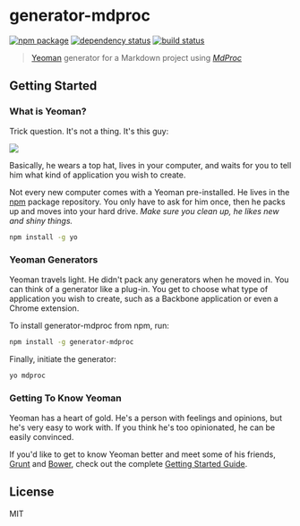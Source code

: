 generator-mdproc
================

[![npm package][npm-img]][npm-url]
[![dependency status][libraries-img]][libraries-url]
[![build status][travis-img]][travis-url]

> [Yeoman](http://yeoman.io) generator for a Markdown project using [_MdProc_](https://github.com/mastersign/mdproc)

## Getting Started

### What is Yeoman?

Trick question. It's not a thing. It's this guy:

![](http://i.imgur.com/JHaAlBJ.png)

Basically, he wears a top hat, lives in your computer, and waits for you to tell him what kind of application you wish to create.

Not every new computer comes with a Yeoman pre-installed. He lives in the [npm](https://npmjs.org) package repository. You only have to ask for him once, then he packs up and moves into your hard drive. *Make sure you clean up, he likes new and shiny things.*

```bash
npm install -g yo
```

### Yeoman Generators

Yeoman travels light. He didn't pack any generators when he moved in. You can think of a generator like a plug-in. You get to choose what type of application you wish to create, such as a Backbone application or even a Chrome extension.

To install generator-mdproc from npm, run:

```bash
npm install -g generator-mdproc
```

Finally, initiate the generator:

```bash
yo mdproc
```

### Getting To Know Yeoman

Yeoman has a heart of gold. He's a person with feelings and opinions, but he's very easy to work with. If you think he's too opinionated, he can be easily convinced.

If you'd like to get to know Yeoman better and meet some of his friends, [Grunt](http://gruntjs.com) and [Bower](http://bower.io), check out the complete [Getting Started Guide](https://github.com/yeoman/yeoman/wiki/Getting-Started).


## License

MIT

[npm-url]: https://www.npmjs.com/package/generator-mdproc
[npm-img]: https://img.shields.io/npm/v/generator-mdproc.svg
[libraries-url]: https://libraries.io/npm/generator-mdproc
[libraries-img]: https://img.shields.io/librariesio/github/mastersign/generator-mdproc.svg
[travis-img]: https://img.shields.io/travis/mastersign/generator-mdproc/master.svg
[travis-url]: https://travis-ci.org/mastersign/generator-mdproc